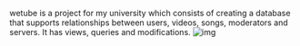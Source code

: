 wetube is a project for my university which consists of creating a database that supports relationships between users, videos, songs, moderators and servers. It has views, queries and modifications.
![img](https://imgur.com/a/i2DOrrk)

